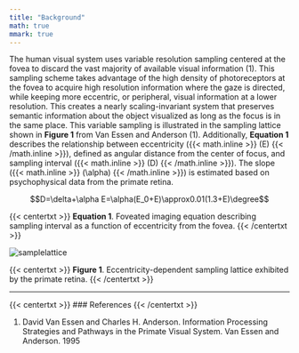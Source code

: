 ```yaml
---
title: "Background"
math: true
mmark: true
---
```


The human visual system uses variable resolution sampling centered at the fovea to discard the vast majority of available visual information (1). This sampling scheme takes advantage of the high density of photoreceptors at the fovea to acquire high resolution information where the gaze is directed, while keeping more eccentric, or peripheral, visual information at a lower resolution. This creates a nearly scaling-invariant system that preserves semantic information about the object visualized as long as the focus is in the same place.
This variable sampling is illustrated in the sampling lattice shown in **Figure 1** from Van Essen and Anderson (1). Additionally, **Equation 1** describes the relationship between eccentricity ({{< math.inline >}} \(E\) {{< /math.inline >}}), defined as angular distance from the center of focus, and sampling interval ({{< math.inline >}} \(D\) {{< /math.inline >}}). The slope ({{< math.inline >}} \(\alpha\) {{< /math.inline >}}) is estimated based on psychophysical data from the primate retina.

$$D=\delta+\alpha E=\alpha(E_0+E)\approx0.01(1.3+E)\degree$$

{{< centertxt >}}
**Equation 1**. Foveated imaging equation describing sampling interval as a function of eccentricity from the fovea.
{{< /centertxt >}}

![samplelattice]

{{< centertxt >}}
**Figure 1**. Eccentricity-dependent sampling lattice exhibited by the primate retina.
{{< /centertxt >}}

---
{{< centertxt >}} ### References {{< /centertxt >}}

1. David Van Essen and Charles H. Anderson. Information Processing Strategies and Pathways in the Primate Visual System. Van Essen and Anderson. 1995

<!-- Links -->
[samplelattice]: /materials/sampling_lattice.png#center "Sampling Lattice"
